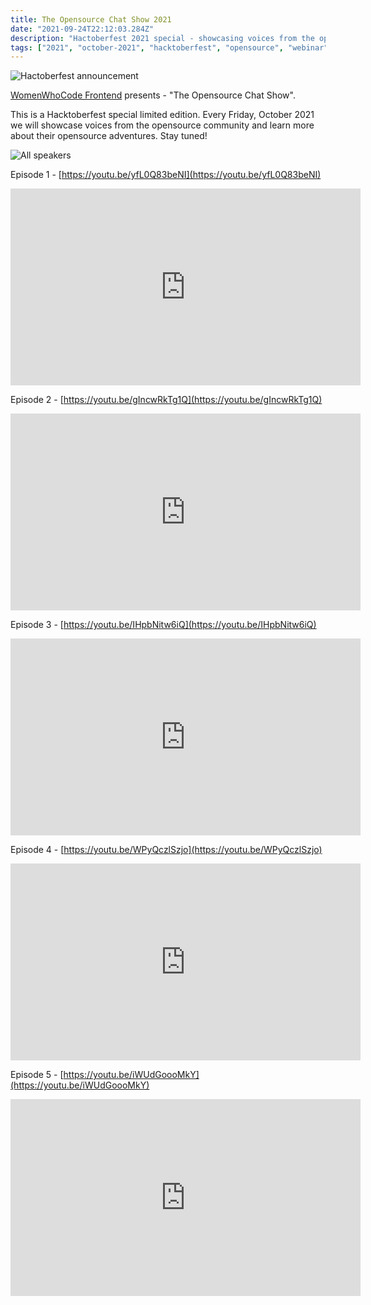 ```yaml
---
title: The Opensource Chat Show 2021
date: "2021-09-24T22:12:03.284Z"
description: "Hactoberfest 2021 special - showcasing voices from the opensource community"
tags: ["2021", "october-2021", "hacktoberfest", "opensource", "webinar"]
---
```


![Hactoberfest announcement](./announcement.png)

[WomenWhoCode Frontend](https://womenwhocode.com/frontend) presents - "The Opensource Chat Show".

This is a Hacktoberfest special limited edition. Every Friday, October 2021 we will showcase voices from the opensource community and learn more about their opensource adventures. Stay tuned!

![All speakers](./all-speakers.png)

Episode 1 - [https://youtu.be/yfL0Q83beNI](https://youtu.be/yfL0Q83beNI)

<iframe width="560" height="315" src="https://www.youtube.com/embed/yfL0Q83beNI" title="YouTube video player" frameborder="0" allow="accelerometer; autoplay; clipboard-write; encrypted-media; gyroscope; picture-in-picture" allowfullscreen></iframe>

Episode 2 - [https://youtu.be/gIncwRkTg1Q](https://youtu.be/gIncwRkTg1Q)

<iframe width="560" height="315" src="https://www.youtube.com/embed/gIncwRkTg1Q" title="YouTube video player" frameborder="0" allow="accelerometer; autoplay; clipboard-write; encrypted-media; gyroscope; picture-in-picture" allowfullscreen></iframe>

Episode 3 - [https://youtu.be/IHpbNitw6iQ](https://youtu.be/IHpbNitw6iQ)

<iframe width="560" height="315" src="https://www.youtube.com/embed/IHpbNitw6iQ" title="YouTube video player" frameborder="0" allow="accelerometer; autoplay; clipboard-write; encrypted-media; gyroscope; picture-in-picture" allowfullscreen></iframe>

Episode 4 - [https://youtu.be/WPyQczlSzjo](https://youtu.be/WPyQczlSzjo)

<iframe width="560" height="315" src="https://www.youtube.com/embed/WPyQczlSzjo" title="YouTube video player" frameborder="0" allow="accelerometer; autoplay; clipboard-write; encrypted-media; gyroscope; picture-in-picture" allowfullscreen></iframe>

Episode 5 - [https://youtu.be/iWUdGoooMkY](https://youtu.be/iWUdGoooMkY)

<iframe width="560" height="315" src="https://www.youtube.com/embed/iWUdGoooMkY" title="YouTube video player" frameborder="0" allow="accelerometer; autoplay; clipboard-write; encrypted-media; gyroscope; picture-in-picture" allowfullscreen></iframe>